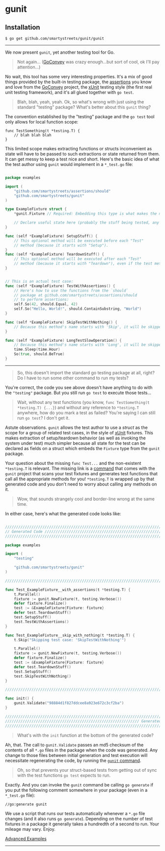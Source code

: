 # gunit

## Installation

```
$ go get github.com/smartystreets/gunit/gunit
```

-------------------------

We now present `gunit`, yet another testing tool for Go.

> Not again... ([GoConvey](http://goconvey.co) was crazy enough...but sort of cool, ok I'll pay attention...)

No wait, this tool has some very interesting properties. It's a mix of good things provided by the built-in testing package, the [assertions](https://github.com/smartystreets/assertions) you know and love from the [GoConvey](http://goconvey.co) project, the [xUnit](https://en.wikipedia.org/wiki/XUnit) testing style (the first real unit testing framework), and it's all glued together with `go test`.

> Blah, blah, yeah, yeah. Ok, so what's wrong with just using the standard "testing" package? What's better about this `gunit` thing?

The convention established by the "testing" package and the `go test` tool only allows for local function scope:

```
func TestSomething(t *testing.T) {
	// blah blah blah
}
```

This limited scope makes extracting functions or structs inconvenient as state will have to be passed to such extractions or state returned from them. It can get messy to keep a test nice and short. Here's the basic idea of what the test author using `gunit` would implement in a `*_test.go` file:

```go

package examples

import (
	"github.com/smartystreets/assertions/should"
	"github.com/smartystreets/gunit"
)

type ExampleFixture struct {
	*gunit.Fixture // Required: Embedding this type is what makes the magic happen.

	// Declare useful state here (probably the stuff being tested, any fakes, etc...).
}

func (self *ExampleFixture) SetupStuff() {
	// This optional method will be executed before each "Test"
	// method (because it starts with "Setup").
}
func (self *ExampleFixture) TeardownStuff() {
	// This optional method will be executed after each "Test"
	// method (because it starts with "Teardown"), even if the test method panics.
}


// This is an actual test case:
func (self *ExampleFixture) TestWithAssertions() {
	// Here's how to use the functions from the `should`
	// package at github.com/smartystreets/assertions/should
	// to perform assertions:
	self.So(42, should.Equal, 42)
	self.So("Hello, World!", should.ContainSubstring, "World")
}

func (self *ExampleFixture) SkipTestWithNothing() {
	// Because this method's name starts with 'Skip', it will be skipped.
}

func (self *ExampleFixture) LongTestSlowOperation() {
	// Because this method's name starts with 'Long', it will be skipped if `go test` is run with the `short` flag.
	time.Sleep(time.Hour)
	So(true, should.BeTrue)
}
```

-------------------------

> So, this doesn't import the standard go testing package at all, right? Do I have to run some other command to run my tests?

You're correct, the code you see above doesn't have anything to do with the `"testing"` package. But you still run `go test` to execute those tests...

> Wait, without any test functions (you know, `func TestSomething(t *testing.T) {...}`) and without any reference to `*testing.T` anywhere, how do you mark a test as failed? You're saying I can still run `go test`? I don't get it.

Astute observations. `gunit` allows the test author to use a _struct_ as the scope for a group of related test cases, in the style of [xUnit](https://en.wikipedia.org/wiki/XUnit) fixtures. This makes extraction of setup/teardown behavior (as well as invoking the system under test) much simpler because all state for the test can be declared as fields on a struct which embeds the `Fixture` type from the `gunit` package.

Your question about the missing `func Test...` and the non-existent `*testing.T` is relevant. The missing link is a [command](https://github.com/smartystreets/gunit/gunit) that comes with the `gunit` project that scans your test fixtures and generates test functions that call all the appropriate methods for you! `*testing.T` is wrapped up by that generated code and you don't need to worry about calling any methods on it.

> Wow, that sounds strangely cool and border-line wrong at the same time.

In either case, here's what the generated code looks like:

```go

//////////////////////////////////////////////////////////////////////////////
// Generated Code ////////////////////////////////////////////////////////////
//////////////////////////////////////////////////////////////////////////////

package examples

import (
	"testing"

	"github.com/smartystreets/gunit"
)

///////////////////////////////////////////////////////////////////////////////

func Test_ExampleFixture__with_assertions(t *testing.T) {
	t.Parallel()
	fixture := gunit.NewFixture(t, testing.Verbose())
	defer fixture.Finalize()
	test := &ExampleFixture{Fixture: fixture}
	defer test.TeardownStuff()
	test.SetupStuff()
	test.TestWithAssertions()
}

func Test_ExampleFixture__skip_with_nothing(t *testing.T) {
	t.Skip("Skipping test case: 'SkipTestWithNothing'")

	t.Parallel()
	fixture := gunit.NewFixture(t, testing.Verbose())
	defer fixture.Finalize()
	test := &ExampleFixture{Fixture: fixture}
	defer test.TeardownStuff()
	test.SetupStuff()
	test.SkipTestWithNothing()
}

///////////////////////////////////////////////////////////////////////////////

func init() {
	gunit.Validate("98884d1f827ddcee8a923e672c3cf2ba")
}

///////////////////////////////////////////////////////////////////////////////
///////////////////////////////////////////////////////////// Generated Code //
///////////////////////////////////////////////////////////////////////////////

```

> What's with the `init` function at the bottom of the generated code?

Ah, that. The call to `gunit.Validate` passes an md5 checksum of the contents of all `*.go` files in the package when the code was generated. Any change to those files between initial generation and test execution will necessitate regenerating the code, by running the [`gunit` command](https://github.com/smartystreets/gunit/gunit).

> Oh, so that prevents your struct-based tests from getting out of sync with the test functions `go test` expects to run.

Exactly. And you can invoke the `gunit` command be calling `go generate` if you put the following comment somewhere in your package (even in a `*_test.go` file):

```
//go:generate gunit
```

We use a script that runs our tests automatically whenever a `*.go` file changes (and it also runs `go generate`). Depending on the number of test fixtures in a package it generally takes a hundredth of a second to run. Your mileage may vary. Enjoy.

[Advanced Examples](https://github.com/smartystreets/gunit/tree/master/advanced_examples)

----------------------------------------------------------------------------
